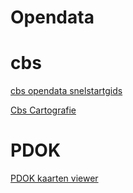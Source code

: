 # Opendata 

# cbs 

<a href="https://www.cbs.nl/nl-nl/onze-diensten/open-data/statline-als-open-data/snelstartgids"> cbs opendata snelstartgids </a>


<a href="https://www.cbs.nl/nl-nl/onze-diensten/open-data/statline-als-open-data/cartografie"> Cbs Cartografie</a>

# PDOK

<a href="https://app.pdok.nl/viewer/">PDOK kaarten viewer</a>
